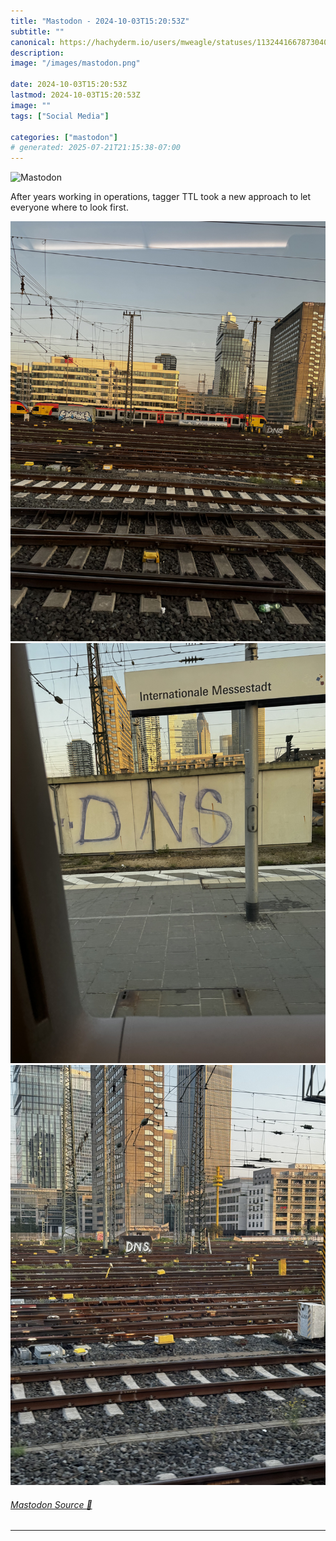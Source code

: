 ```yaml
---
title: "Mastodon - 2024-10-03T15:20:53Z"
subtitle: ""
canonical: https://hachyderm.io/users/mweagle/statuses/113244166787304079
description:
image: "/images/mastodon.png"

date: 2024-10-03T15:20:53Z
lastmod: 2024-10-03T15:20:53Z
image: ""
tags: ["Social Media"]

categories: ["mastodon"]
# generated: 2025-07-21T21:15:38-07:00
---
```

![Mastodon](/images/mastodon.png)

<p>After years working in operations, tagger TTL took a new approach to let everyone where to look first.</p>

![DNS graffiti ](f38178cff06703bd.jpeg)
![DNS graffiti ](6cbf6b5d59adf018.jpeg)
![DNS graffiti ](97c4d607803a59b7.jpeg)

###### [Mastodon Source 🐘](https://hachyderm.io/@mweagle/113244166787304079)

___
